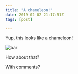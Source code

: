 ```yaml
---
title: "A chameleon!"
date: 2019-02-02 21:17:51Z
tags: [post]

---
```


Yup, this looks like a chameleon!

![bar](https://user-images.githubusercontent.com/11719160/52169470-e8410700-2730-11e9-91fe-ee8bad7517f2.png)

How about that?

With comments?